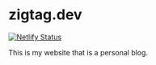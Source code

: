 # zigtag.dev

[![Netlify Status](https://api.netlify.com/api/v1/badges/4d4d6017-9451-4447-8701-dd5c130c8242/deploy-status)](https://app.netlify.com/sites/zigtag/deploys)

This is my website that is a personal blog.